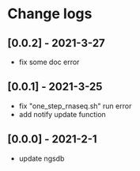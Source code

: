 # Change logs

## [0.0.2] - 2021-3-27

- fix some doc error

## [0.0.1] - 2021-3-25

- fix "one_step_rnaseq.sh" run error
- add notify update function

## [0.0.0] - 2021-2-1

- update ngsdb

